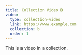 ```yaml
---
title: Collection Video B
video:
  type: collection-video
  link: https://www.example.com
  collection: b
  order: 1
---
```


This is a video in a collection.
